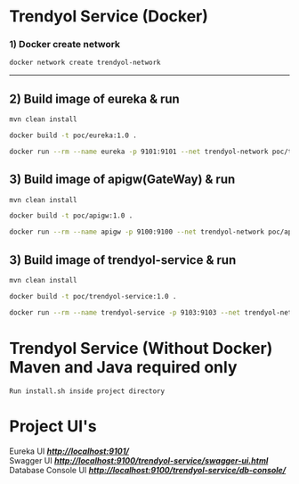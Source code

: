 # Trendyol Service (Docker) #

### 1) Docker create network ##
```bash
docker network create trendyol-network
```

---
## 2) Build image of eureka & run ##
```bash
mvn clean install
```
```bash
docker build -t poc/eureka:1.0 .
```
```bash
docker run --rm --name eureka -p 9101:9101 --net trendyol-network poc/trendyol:1.0
```
## 3) Build image of apigw(GateWay) & run ##
```bash
mvn clean install
```
```bash
docker build -t poc/apigw:1.0 .
```
```bash
docker run --rm --name apigw -p 9100:9100 --net trendyol-network poc/apigw:1.0
```
## 3) Build image of trendyol-service & run ##
```bash
mvn clean install
```
```bash
docker build -t poc/trendyol-service:1.0 .
```
```bash
docker run --rm --name trendyol-service -p 9103:9103 --net trendyol-network poc/trendyol-service:1.0
```
# Trendyol Service (Without Docker)  Maven and Java required only #
 ```
 Run install.sh inside project directory
 ```
 
# Project UI's #
 Eureka UI *[__http://localhost:9101/__](http://localhost:9101/)* <br>
 Swagger UI *[__http://localhost:9100/trendyol-service/swagger-ui.html__](http://localhost:9100/trendyol-service/swagger-ui.html)* <br>
 Database Console UI *[__http://localhost:9100/trendyol-service/db-console/__](http://localhost:9100/trendyol-service/db-console/)* <br>
